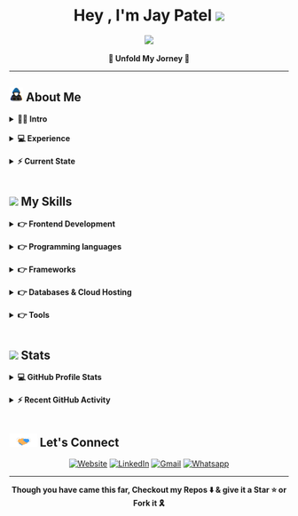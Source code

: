 <h1 align="center">
    Hey , I'm Jay Patel 
    <img src="https://media.giphy.com/media/hvRJCLFzcasrR4ia7z/giphy.gif" width="35">
</h1>
<p align="center">
  	<a href="https://github.com/DenverCoder1/readme-typing-svg"><img src="https://readme-typing-svg.herokuapp.com?font=Josefin+Sans&color=EF2D5E&size=24&center=true&vCenter=true&lines=Full+Stack+Web+Developer;MERN+Stack+Developer;Next.js+Developer;React.js+Developer;%3CLovesToCodeMore+%2F%3E;Ready+For+The+Challenges"></a>
</p>

<!-- <p align="center"> 
	<img src="https://komarev.com/ghpvc/?username=jaypatel1113&label=Profile_views&color=EF2D5E&style=for-the-badge" alt="jaypatel1113" /> 
</p> -->

<p align="center">
	<b>🌟 Unfold My Jorney 🌟 </b>
</p>
<hr/>

## <img src = "https://github.com/0xAbdulKhalid/0xAbdulKhalid/raw/main/assets/mdImages/about_me.gif" width="25"> About Me

<details> 
	<summary><b>👱‍♂️ Intro</b></summary>
	<br/>
	<p>
		<img align="right" src="https://github.com/jaypatel1113/jaypatel1113/blob/master/programmer.svg" alt="programmer" width="25%">
		<p align="left">
			<p>🏫 &nbsp;Complete BE In Information Technology From GTU.</p>
			<p>💙 &nbsp;I'm an Enthusiastic, Self-Motivated, Reliable, Responsible & Hard Working Person.</p>
			<p>✨ &nbsp;I use a creative approach to solve the problem</p>
			<p>📘 &nbsp;Always Motivated to go to Gym to stay Fit & Healthy.</p>
			<p>🥇 &nbsp;while ( ! ( succeed = try ( ) ) ) ;</p>
			<p>🎮 &nbsp;Like to Play Video Games in My Free Time.</p>
		</p>
	</p>
</details>
<br/>
<details> 
	<summary><b>💻 Experience </b></summary>
	<br/>
	<p>
		<img align="right" src="work.svg" alt="work" width="25%">
		<p align="left">
			<!-- <p>🏢 &nbsp;Full Stack Web Developer At <a href="https://www.infopercept.com">Infopercept Consulting</a> &nbsp;&nbsp;<i>(Apr 2021 - Present)</i></p> -->
			<p>🏢 &nbsp;Backend Developer Intern At <a href="https://akashtechnolabs.com/">Akash Technolabs</a> &nbsp;&nbsp;<i>(Jun 2022 - Jul 2022)</i></p>
			<p>🏢 &nbsp;ReactJS Developer Intern At <a href="http://www.techelecon.com/">Tech Elecon</a> &nbsp;&nbsp;<i>(Jan 2023 - Apr 2023)</i></p>
			<p>🏢 &nbsp;Full Stack Developer Developer At <a href="http://www.nucast.io/">Nucast</a> &nbsp;&nbsp;<i>(Jun 2023 - Present)</i></p>
		</p>
	</p>
</details>
<br/>
<details> 
	<summary><b>⚡ Current State </b></summary>
	<br/>
	<p>
		<img align="right" src="https://github.com/jaypatel1113/jaypatel1113/blob/master/learning.svg" alt="learning" width="25%">
		<p align="left">
			<p>📗 &nbsp;I am Currently Learning Next.js & Typescript</p>
			<p>🚧 &nbsp;I am Currently Working on <a href="https://patel-jay.vercel.app">Portfolio Website</a>.</p>
			<p>💬 &nbsp;Feel free to Reach out to me for any Tech Related Stuffs.</p>
		</p>
	</p>
	</details>
<br/>

## <img src="https://media2.giphy.com/media/QssGEmpkyEOhBCb7e1/giphy.gif?cid=ecf05e47a0n3gi1bfqntqmob8g9aid1oyj2wr3ds3mg700bl&rid=giphy.gif" width ="25"> My Skills

<details> 
	<summary><b>👉 Frontend Development</b></summary>
	<br/>
	<p align="left">
		<img src="https://img.shields.io/badge/HTML5-E34F26.svg?style=for-the-badge&logo=HTML5&logoColor=white" alt="html" />
		<img src="https://img.shields.io/badge/CSS3-1572B6.svg?style=for-the-badge&logo=CSS3&logoColor=white" alt="css" />
		<img src="https://img.shields.io/badge/JavaScript-F7DF1E.svg?style=for-the-badge&logo=JavaScript&logoColor=black" alt="javascript" />
		<img src="https://img.shields.io/badge/TypeScript-3178C6.svg?style=for-the-badge&logo=TypeScript&logoColor=white" alt="typescript" />
		<img src="https://img.shields.io/badge/JSON-000000.svg?style=for-the-badge&logo=JSON&logoColor=white" alt="json" />
	</p>
</details>
<br/>
<details> 
	<summary><b>👉 Programming languages</b></summary>
	<br/>
	<p align="left"> 
		<img src="https://img.shields.io/badge/C-A8B9CC.svg?style=for-the-badge&logo=C&logoColor=black" alt="C" />
		<img src="https://img.shields.io/badge/PHP-777BB4.svg?style=for-the-badge&logo=PHP&logoColor=white" alt="php" />
		<img src="https://img.shields.io/badge/Java-56347C?style=for-the-badge&logo=coffeescript&logoColor=white" alt="java"/>
		<img src="https://img.shields.io/badge/C++-00599C.svg?style=for-the-badge&logo=C++&logoColor=white" alt="c++"/>
		<img src="https://img.shields.io/badge/Python-3776AB.svg?style=for-the-badge&logo=Python&logoColor=white" alt="python"/>
		<img src="https://img.shields.io/badge/Data_Structures_&_Algorithm-009ad3?style=for-the-badge&logo=thealgorithms&logoColor=white" alt="dsa"/>
	</p>
</details>
<br/>
<details> 
	<summary><b>👉 Frameworks</b></summary>
	<br/>
	<p align="left"> 
		<img src="https://img.shields.io/badge/React-61DAFB.svg?style=for-the-badge&logo=React&logoColor=black" alt="react" />
		<img src="https://img.shields.io/badge/React_Native-0088CC.svg?style=for-the-badge&logo=React&logoColor=white" alt="react native" />
		<img src="https://img.shields.io/badge/Next.js-000000.svg?style=for-the-badge&logo=nextdotjs&logoColor=white" alt="nextjs" />
		<img src="https://img.shields.io/badge/Markdown-000000.svg?style=for-the-badge&logo=Markdown&logoColor=white" alt="markdown" />
		<img src="https://img.shields.io/badge/AngularJS-E23237.svg?style=for-the-badge&logo=AngularJS&logoColor=white" alt="angularjs" />
		<img src="https://img.shields.io/badge/Socket.io-010101.svg?style=for-the-badge&logo=socketdotio&logoColor=white" alt="socketio" />
		<img src="https://img.shields.io/badge/Tailwind%20CSS-06B6D4.svg?style=for-the-badge&logo=Tailwind-CSS&logoColor=white" alt="tailwindcss" />
		<img src="https://img.shields.io/badge/Sass-CC6699.svg?style=for-the-badge&logo=Sass&logoColor=white" alt="sass" />
		<img src="https://img.shields.io/badge/Bootstrap-7952B3.svg?style=for-the-badge&logo=Bootstrap&logoColor=white" alt="bootstrap" />
		<img src="https://img.shields.io/badge/MUI-007FFF.svg?style=for-the-badge&logo=MUI&logoColor=white" alt="materialui" />
		<img src="https://img.shields.io/badge/React%20Router-CA4245.svg?style=for-the-badge&logo=React-Router&logoColor=white" alt="reactrouter" />
		<img src="https://img.shields.io/badge/Redux-764ABC.svg?style=for-the-badge&logo=Redux&logoColor=white" alt="redux" />
		<img src="https://img.shields.io/badge/jQuery-0769AD.svg?style=for-the-badge&logo=jQuery&logoColor=white" alt="jquery" />
		<img src="https://img.shields.io/badge/Node.js-339933.svg?style=for-the-badge&logo=nodedotjs&logoColor=white" alt="nodejs" />
		<img src="https://img.shields.io/badge/Express-000000.svg?style=for-the-badge&logo=Express&logoColor=white" alt="expressjs" />
	</p>
</details>
<br/>
<details> 
	<summary><b>👉 Databases & Cloud Hosting</b></summary>
	<br/>
	<p align="left"> 
		<img src="https://img.shields.io/badge/MySQL-4479A1.svg?style=for-the-badge&logo=MySQL&logoColor=white" alt="mysql" />
		<img src="https://img.shields.io/badge/MongoDB-47A248.svg?style=for-the-badge&logo=MongoDB&logoColor=white" alt="mongodb" />
		<img src="https://img.shields.io/badge/Heroku-430098.svg?style=for-the-badge&logo=Heroku&logoColor=white" alt="heroku" />
		<img src="https://img.shields.io/badge/Render-46E3B7.svg?style=for-the-badge&logo=Render&logoColor=white" alt="render" />
		<img src="https://img.shields.io/badge/Railway-0B0D0E.svg?style=for-the-badge&logo=Railway&logoColor=white" alt="railway" />
		<img src="https://img.shields.io/badge/Netlify-00C7B7.svg?style=for-the-badge&logo=Netlify&logoColor=white" alt="netlify" />
		<img src="https://img.shields.io/badge/Vercel-000000.svg?style=for-the-badge&logo=Vercel&logoColor=white" alt="vercel" />
		<img src="https://img.shields.io/badge/GitHub-181717.svg?style=for-the-badge&logo=GitHub&logoColor=white" alt="github" />
		<img src="https://img.shields.io/badge/Supabase-3FCF8E.svg?style=for-the-badge&logo=Supabase&logoColor=white" alt="supabase" />
		<img src="https://img.shields.io/badge/Firebase-FFCA28.svg?style=for-the-badge&logo=Firebase&logoColor=black" alt="firebase" />
	</p>
</details>
<br/>
<details> 
	<summary><b>👉 Tools</b></summary>
	<br/>
	<p align="left"> 
		<img src="https://img.shields.io/badge/Visual%20Studio%20Code-007ACC.svg?style=for-the-badge&logo=Visual-Studio-Code&logoColor=white" alt="vscode" />
		<img src="https://img.shields.io/badge/Git-F05032.svg?style=for-the-badge&logo=Git&logoColor=white" alt="git" />
		<img src="https://img.shields.io/badge/Postman-FF6C37.svg?style=for-the-badge&logo=Postman&logoColor=white" alt="postman" />
		<img src="https://img.shields.io/badge/Figma-F24E1E.svg?style=for-the-badge&logo=Figma&logoColor=white" alt="figma" />
		<img src="https://img.shields.io/badge/Microsoft%20Excel-217346.svg?style=for-the-badge&logo=Microsoft-Excel&logoColor=white" alt="excel" />
	</p>
</details>
<br/>

## <img src="https://media.giphy.com/media/iY8CRBdQXODJSCERIr/giphy.gif" width="35"> Stats

<details> 
	<summary><b>💻 GitHub Profile Stats</b></summary>
	<br/>
	<p>
		<p align="center"><img align="center" src="https://github-readme-stats.vercel.app/api?username=jaypatel1113&show_icons=true&locale=en&theme=dracula" alt="jaypatel1113" width="500em"/></p>
		<p align="center"><img align="center" src="https://github-readme-stats.vercel.app/api/top-langs?username=jaypatel1113&show_icons=true&locale=en&layout=donut&theme=dracula" alt="jaypatel1113" width="500em"/></p>
		<p align="center"><img  src="https://github-readme-streak-stats.herokuapp.com/?user=jaypatel1113&theme=dracula" alt="jaypatel1113" width="500em" /></p>
<!-- 		https://github-readme-streak-stats.herokuapp.com/?user=jaypatel1113&theme=dracula -->
<!-- 		https://streak-stats.demolab.com/?user=jaypatel1113&theme=dracula -->
	</p>
</details>
<br/>
<details>
	<summary><b>⚡ Recent GitHub Activity</b></summary>
	<br/>
	<a href="https://github.com/jaypatel1113">
		<img alt="Jay's Activity Graph" src="https://github-readme-activity-graph.vercel.app/graph?username=jaypatel1113&custom_title=Jay%20Patel%27s%20Contribution%20Graph&theme=xcode&bg_color=282a36&line=ff6e96&color=fff&point=79dafa&radius=10" />
	</a>
	<br/>
</details>
<br/>

## <img src="https://github.com/0xAbdulKhalid/0xAbdulKhalid/raw/main/assets/mdImages/handshake.gif" width ="50"> Let's Connect

<p align="center">
    <a target="_blank" href="https://patel-jay.vercel.app/"><img src="https://img.icons8.com/bubbles/50/000000/web.png" alt="Website"/></a>
    <a href="https://www.linkedin.com/in/jaypatel1122/"><img src="https://img.icons8.com/bubbles/50/000000/linkedin.png" alt="LinkedIn"/></a>
    <a href="mailto:jay64441860@gmail.com"><img src="https://img.icons8.com/bubbles/50/000000/gmail.png" alt="Gmail"/></a>
    <a href="https://api.whatsapp.com/send?phone=919328473489&text=Heyy Jay!%20got%20reference%20from%20GITHUB😁"><img src="https://img.icons8.com/bubbles/50/000000/whatsapp.png" alt="Whatsapp"/></a>
<!--     <a href="https://github.com/jaypatel1113"><img src="https://img.icons8.com/bubbles/50/000000/github.png" alt="GitHub"/></a> -->
<!--     <a href="https://www.instagram.com/__jay.xi/"><img src="https://img.icons8.com/bubbles/50/000000/instagram.png" alt="Instagram"/></a> -->
<!--     <a href="https://facebook.com/jay.patel.112/"><img src="https://img.icons8.com/bubbles/50/000000/facebook-circled.png" alt="Facebook"/></a> -->
<!--     <a href="https://twitter.com/jaypatel_1510/"><img src="https://img.icons8.com/bubbles/50/000000/twitter-circled.png" alt="Twitter"/></a> -->
</p>
<hr/>
<p align="center"><b>Though you have came this far, Checkout my Repos ⬇️ & give it a Star ⭐ or Fork it 🎗️</b></p>

<!-- [Jay_Patel](https://github.com/jaypatel31/jaypatel31/blob/master/bottom_header.svg) -->
<br>
